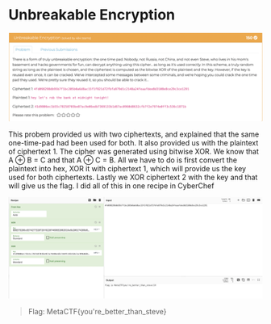 # Unbreakable Encryption
![challenge](./Challenge.png)

This probem provided us with two ciphertexts, and explained that the same one-time-pad had been used for both. It also provided us with the plaintext of ciphertext 1. The cipher was generated using bitwise XOR. We know that A ⊕ B = C and that A ⊕ C = B. All we have to do is first convert the plaintext into hex, XOR it with ciphertext 1, which will provide us the key used for both ciphertexts. Lastly we XOR ciphertext 2 with the key and that will give us the flag. I did all of this in one recipe in CyberChef

![solution](UnbreakableEncryption.png)

> Flag: MetaCTF{you're_better_than_steve}